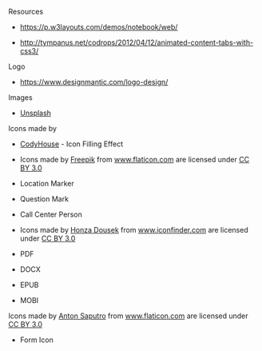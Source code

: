Resources

* https://p.w3layouts.com/demos/notebook/web/

* http://tympanus.net/codrops/2012/04/12/animated-content-tabs-with-css3/


Logo

* https://www.designmantic.com/logo-design/


Images
 
*  <a href="https://images.unsplash.com/3/alejandroescamilla-book.jpg?q=80&fm=jpg&s=863c3ea73cc0af3785af91d15109f1b4"> Unsplash</a>

Icons made by

*  <a href="http://codyhouse.co/gem/icons-filling-effect/">CodyHouse</a> - Icon Filling Effect

* <div>Icons made by <a href="http://www.freepik.com" title="Freepik">Freepik</a> from <a href="http://www.flaticon.com" title="Flaticon">www.flaticon.com</a> are licensed under <a href="http://creativecommons.org/licenses/by/3.0/" title="Creative Commons BY 3.0">CC BY 3.0</a></div>

* Location Marker

* Question Mark

* Call Center Person

* <div>Icons made by <a href="https://www.iconfinder.com/Lexter" title="Honza Dousek">Honza Dousek</a> from <a href="http://www.iconfinder.com" title="Iconfinder">www.iconfinder.com</a> are licensed under <a href="http://creativecommons.org/licenses/by/3.0/" title="Creative Commons BY 3.0">CC BY 3.0</a></div>

* PDF

* DOCX

* EPUB

* MOBI

 <div>Icons made by <a href="http://www.antonps.com" title="Anton Saputro">Anton Saputro</a> from <a href="http://www.flaticon.com" title="Flaticon">www.flaticon.com</a> are licensed under <a href="http://creativecommons.org/licenses/by/3.0/" title="Creative Commons BY 3.0">CC BY 3.0</a></div>

* Form Icon

